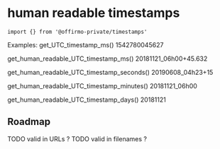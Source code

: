 # human readable timestamps

`import {} from '@offirmo-private/timestamps'`

Examples:
get_UTC_timestamp_ms()
1542780045627

get_human_readable_UTC_timestamp_ms()
20181121_06h00+45.632

get_human_readable_UTC_timestamp_seconds()
20190608_04h23+15

get_human_readable_UTC_timestamp_minutes()
20181121_06h00

get_human_readable_UTC_timestamp_days()
20181121

## Roadmap
TODO valid in URLs ?
TODO valid in filenames ?
